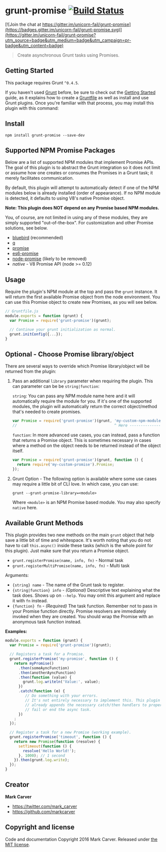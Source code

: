 # grunt-promise [![Build Status](https://travis-ci.org/unicorn-fail/grunt-promise.svg)](https://travis-ci.org/unicorn-fail/grunt-promise)

[![Join the chat at https://gitter.im/unicorn-fail/grunt-promise](https://badges.gitter.im/unicorn-fail/grunt-promise.svg)](https://gitter.im/unicorn-fail/grunt-promise?utm_source=badge&utm_medium=badge&utm_campaign=pr-badge&utm_content=badge)

> Create asynchronous Grunt tasks using Promises.

## Getting Started

This package requires Grunt `^0.4.5`.

If you haven't used [Grunt](http://gruntjs.com/) before, be sure to check out the [Getting Started](http://gruntjs.com/getting-started) guide, as it explains how to create a [Gruntfile](http://gruntjs.com/sample-gruntfile) as well as install and use Grunt plugins. Once you're familiar with that process, you may install this plugin with this command:

## Install

```shell
npm install grunt-promise --save-dev
```

## Supported NPM Promise Packages

Below are a list of supported NPM modules that implement Promise APIs. The goal
of this plugin is to abstract the Grunt integration so it does not limit or
assume how one creates or consumes the Promises in a Grunt task; it merely
facilitates communication.

By default, this plugin will attempt to automatically detect if one of the NPM
modules below is already installed (order of appearance). If no NPM module is
detected, it defaults to using V8's native Promise object.

**Note: This plugin does NOT depend on any Promise based NPM modules.**

You, of course, are not limited in using any of these modules, they are simply
supported "out-of-the-box". For customization and other Promise solutions, see
below.

* [bluebird](https://www.npmjs.com/package/bluebird) (recommended)
* [q](https://www.npmjs.com/package/q)
* [promise](https://www.npmjs.com/package/promise)
* [es6-promise](https://www.npmjs.com/package/es6-promise)
* [node-promise](https://www.npmjs.com/package/node-promise) (likely to be removed)
* _native_ - V8 Promise API (node >= 0.12)

## Usage

Require the plugin's NPM module at the top and pass the `grunt` instance. It will
return the first available Promise object from the node environment. You can use
this Promise object to create new Promises, as you will see below.

```js
// Gruntfile.js
module.exports = function (grunt) {
  var Promise = require('grunt-promise')(grunt);

  // Continue your grunt initialization as normal.
  grunt.initConfig({...});
}
```

## Optional - Choose Promise library/object

There are several ways to override which Promise library/object will be returned
from the plugin:

1. Pass an additional `library` parameter when requiring the plugin. This can
   parameter can be be `string|function`:

   `string`: You can pass any NPM module name here and it will automatically
   require the module for you. If it's one of the supported modules, the plugin
   will automatically return the correct object/method that's needed to create
   promises.
   ```js
   var Promise = require('grunt-promise')(grunt, 'my-custom-npm-module');
   //                                            ^ Here ----------------
   ```
   `function`: In more advanced use cases, you can instead, pass a function that
   returns a Promise object. This is sometimes necessary in cases where a method
   on the object needs to be returned instead of the object itself.
   ```js
   var Promise = require('grunt-promise')(grunt, function () {
     return require('my-custom-promise').Promise;
   });
   ```
2. Grunt Option - The following option is available where some use cases may
   require a little bit of CLI love. In which case, you can use:
   ```shell
   grunt --grunt-promise-library=<module>
   ```
   Where `<module>` is an NPM Promise based module. You may also specify
   `native` here.

## Available Grunt Methods

This plugin provides two new methods on the main `grunt` object that help save
a little bit of time and whitespace. It's worth noting that you do not have to
call `this.async()` inside these tasks (which is the whole point for this plugin).
Just make sure that you return a Promise object.

* `grunt.registerPromise(name, info, fn)` - Normal task
* `grunt.registerMultiPromise(name, info, fn)` - Multi task

Arguments:

* `{string} name` - The name of the Grunt task to register.
* `{string|function} info` - _(Optional)_ Descriptive text explaining what the
  task does. Shows up on `--help`. You may omit this argument and replace it with
  `fn` instead.
* `{function} fn` - _(Required)_ The task function. Remember not to pass in your
  Promise function directly. Promise resolvers are immediately invoked when
  they are created. You should wrap the Promise with an anonymous task function
  instead.

**Examples:**
```js
module.exports = function (grunt) {
  var Promise = require('grunt-promise')(grunt);

  // Registers a task for a Promise.
  grunt.registerPromise('my-promise', function () {
    return myPromise()
      .then(someAyncFunction)
      .then(anotherAyncFunction)
      .then(function (value) {
        grunt.log.writeln('Value:', value);
      })
      .catch(function (e) {
         // Do something with your errors.
         // It's not entirely necessary to implement this. This plugin
         // already appends the necessary catch/then handlers to properly
         // fail or end the async task.
      })
    ;
  });

  // Register a task for a new Promise (working example).
  grunt.registerPromise('timeout', function () {
    return new Promise(function (resolve) {
      setTimeout(function () {
        resolve('Hello World!');
      }, 1000); // 1 second
    }).then(grunt.log.write);
  });
}
```

## Creator

**Mark Carver**

* <https://twitter.com/mark_carver>
* <https://github.com/markcarver>

## Copyright and license

Code and documentation Copyright 2016 Mark Carver. Released under [the MIT license](https://github.com/unicorn-fail/grunt-promise/blob/master/LICENSE-MIT).
